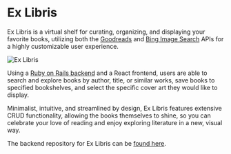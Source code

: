 # Ex Libris

Ex Libris is a virtual shelf for curating, organizing, and displaying your favorite books, utilizing both the [Goodreads](https://www.goodreads.com/api) and [Bing Image Search](https://azure.microsoft.com/en-us/services/cognitive-services/bing-image-search-api/) APIs for a highly customizable user experience.

![Ex Libris](./app/assets/ex-libris.png)

Using a [Ruby on Rails backend](https://github.com/cmaniscalchi/ex-libris-backend) and a React frontend, users are able to search and explore books by author, title, or similar works, save books to specified bookshelves, and select the specific cover art they would like to display.


Minimalist, intuitive, and streamlined by design, Ex Libris features extensive CRUD functionality, allowing the books themselves to shine, so you can celebrate your love of reading and enjoy exploring literature in a new, visual way.

The backend repository for Ex Libris can be [found here](https://github.com/cmaniscalchi/ex-libris-backend).
